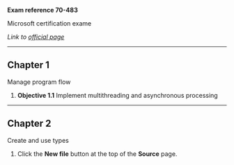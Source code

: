 **Exam reference 70-483**

Microsoft certification exame

*Link to [official page](https://docs.microsoft.com/en-us/learn/certifications/exams/70-483)*

---

## Chapter 1

Manage program flow

1. **Objective 1.1** Implement multithreading and asynchronous processing

---

## Chapter 2

Create and use types

1. Click the **New file** button at the top of the **Source** page.
